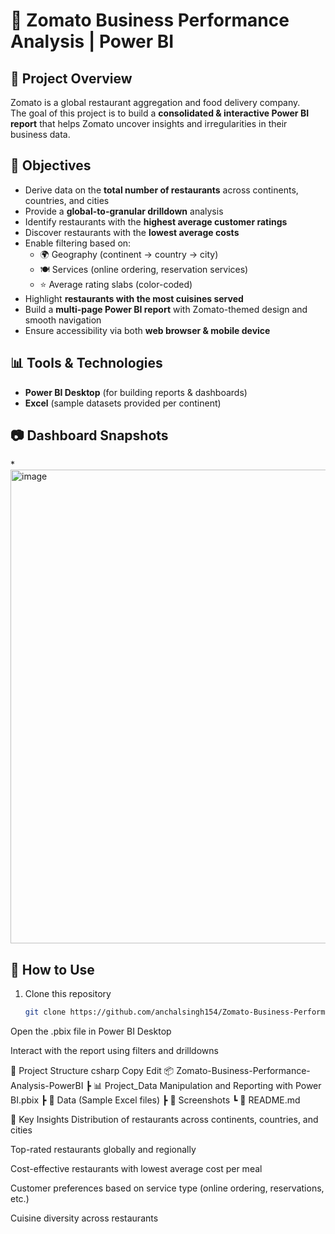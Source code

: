# 🍴 Zomato Business Performance Analysis | Power BI

## 📌 Project Overview
Zomato is a global restaurant aggregation and food delivery company.  
The goal of this project is to build a **consolidated & interactive Power BI report** that helps Zomato uncover insights and irregularities in their business data.

## 🎯 Objectives
- Derive data on the **total number of restaurants** across continents, countries, and cities  
- Provide a **global-to-granular drilldown** analysis  
- Identify restaurants with the **highest average customer ratings**  
- Discover restaurants with the **lowest average costs**  
- Enable filtering based on:  
  - 🌍 Geography (continent → country → city)  
  - 🍽️ Services (online ordering, reservation services)  
  - ⭐ Average rating slabs (color-coded)  
- Highlight **restaurants with the most cuisines served**  
- Build a **multi-page Power BI report** with Zomato-themed design and smooth navigation  
- Ensure accessibility via both **web browser & mobile device**  

## 📊 Tools & Technologies
- **Power BI Desktop** (for building reports & dashboards)  
- **Excel** (sample datasets provided per continent)  

## 📷 Dashboard Snapshots
*<img width="1335" height="758" alt="image" src="https://github.com/user-attachments/assets/11414d5e-4c65-4430-a3d8-fb0e19ac9a0a" />


## 🚀 How to Use
1. Clone this repository  
   ```bash
   git clone https://github.com/anchalsingh154/Zomato-Business-Performance-Analysis-PowerBI.git
Open the .pbix file in Power BI Desktop

Interact with the report using filters and drilldowns

📂 Project Structure
csharp
Copy
Edit
📦 Zomato-Business-Performance-Analysis-PowerBI
 ┣ 📊 Project_Data Manipulation and Reporting with Power BI.pbix
 ┣ 📁 Data (Sample Excel files)
 ┣ 📁 Screenshots
 ┗ 📄 README.md
 
🔑 Key Insights
Distribution of restaurants across continents, countries, and cities

Top-rated restaurants globally and regionally

Cost-effective restaurants with lowest average cost per meal

Customer preferences based on service type (online ordering, reservations, etc.)

Cuisine diversity across restaurants
